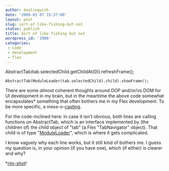 ```yaml
---
author: dealingwith
date: '2009-01-07 15:37:00'
layout: post
slug: sort-of-like-fishing-but-not
status: publish
title: Sort of like fishing but not
wordpress_id: '2906'
categories:
 - code
 - development
 - flex
---
```


AbstractTab(tab.selectedChild.getChildAt(0)).refreshFrame();

    AbstractTab(ModuleLoader(tab.selectedChild).child).showFrame();


There are some _almost_ coherent thoughts around OOP and/or/vs DOM for UI
development in my brain, but in the meantime the above code somewhat
encapsulates* something that often bothers me in my Flex development. To be
more specific, a mess-o-[casting][1].

For the code-inclined here: in case it isn't obvious, both lines are calling
functions on AbstractTab, which is an interface implemented by (the children
of) the child object of "tab" (a Flex "TabNavigator" object). That child is of
type "[ModuleLoader][2]", which is where it gets complicated.

I know vaguely why each line works, but it still kind of bothers me. I guess
my question is, in your opinion (if you have one), which (if either) is
clearer and why?

*[rim-shot][3]!

   [1]: http://en.wikipedia.org/wiki/Cast_(computer_science)

   [2]: http://livedocs.adobe.com/flex/3/langref/mx/modules/ModuleLoader.html

   [3]: http://en.wikipedia.org/wiki/Information_hiding#Overview

